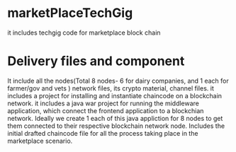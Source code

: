 # marketPlaceTechGig
it includes techgig code for marketplace block chain

# Delivery files and component
 It include all the nodes(Total 8 nodes- 6 for dairy companies, and 1 each for farmer/gov and vets ) network files, its crypto material, channel
 files.
it includes a project for installing and instantiate chaincode on a blockchain network.
it includes a java war project for running the middleware application, which connect the frontend application to a  blockchian network.
Ideally we create 1 each of this java appliction for 8 nodes to get them connected to their respective blockchain network node.
Includes the initial drafted chaincode file for all the process taking place in the marketplace scenario. 
